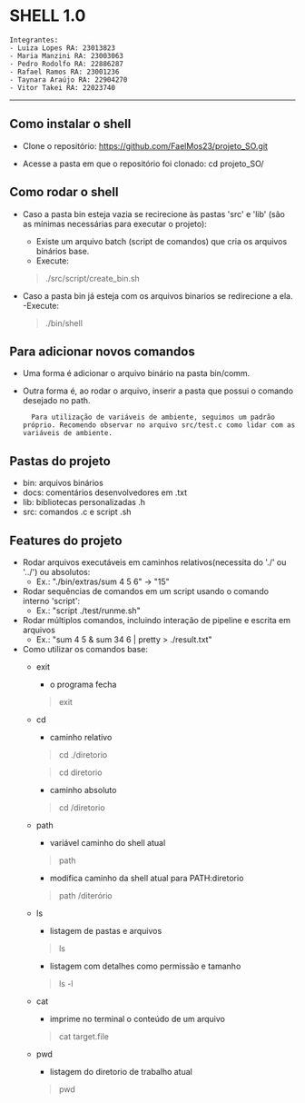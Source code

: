 # SHELL 1.0

    Integrantes: 
    - Luiza Lopes RA: 23013823
    - Maria Manzini RA: 23003063
    - Pedro Rodolfo RA: 22886287
    - Rafael Ramos RA: 23001236
    - Taynara Araújo RA: 22904270
    - Vitor Takei RA: 22023740

___

## Como instalar o shell
- Clone o repositório: 
    https://github.com/FaelMos23/projeto_SO.git

- Acesse a pasta em que o repositório foi clonado: 
    cd projeto_SO/ 

## Como rodar o shell
- Caso a pasta bin esteja vazia se recirecione às pastas 'src' e 'lib' (são as mínimas necessárias para executar o projeto):
    - Existe um arquivo batch (script de comandos) que cria os arquivos binários base.
    - Execute: 
    > ./src/script/create_bin.sh

- Caso a pasta bin já esteja com os arquivos binarios se redirecione a ela.
    -Execute:
    > ./bin/shell

## Para adicionar novos comandos
- Uma forma é adicionar o arquivo binário na pasta bin/comm.
- Outra forma é, ao rodar o arquivo, inserir a pasta que possui o comando desejado no path.

        Para utilização de variáveis de ambiente, seguimos um padrão próprio. Recomendo observar no arquivo src/test.c como lidar com as variáveis de ambiente.

## Pastas do projeto
- bin: arquivos binários  
- docs: comentários desenvolvedores em .txt
- lib: bibliotecas personalizadas .h
- src: comandos .c e script .sh

## Features do projeto
- Rodar arquivos executáveis em caminhos relativos(necessita do './' ou '../') ou absolutos:
    - Ex.: "./bin/extras/sum 4 5 6" -> "15"
- Rodar sequências de comandos em um script usando o comando interno 'script':
    - Ex.: "script ./test/runme.sh"
- Rodar múltiplos comandos, incluindo interação de pipeline e escrita em arquivos
    - Ex.: "sum 4 5 & sum 34 6 | pretty > ./result.txt"
- Como utilizar os comandos base:
    - exit
        - o programa fecha
        > exit
    - cd 
        - caminho relativo 
        >cd ./diretorio 

        >cd diretorio
        - caminho absoluto
        >cd /diretorio

    - path
        - variável caminho do shell atual
        > path 
        - modifica caminho da shell atual para PATH:diretorio
        > path /diterório
    - ls
        - listagem de pastas e arquivos
        > ls
        - listagem com detalhes como permissão e tamanho
        > ls -l
    - cat
        - imprime no terminal o conteúdo de um arquivo
        > cat target.file
    - pwd
        - listagem do diretorio de trabalho atual
        > pwd
